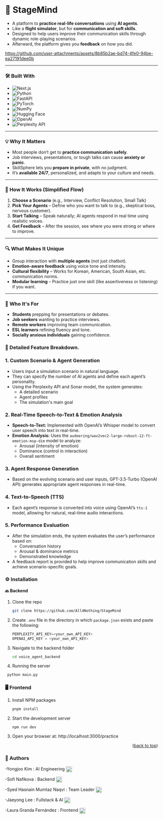 # 🧠 StageMind
- A platform to **practice real-life conversations** using **AI agents**.
- Like a **flight simulator**, but for **communication and soft skills**.
- Designed to help users improve their communication skills through dynamic role-playing scenarios.
- Afterward, the platform gives you **feedback** on how you did.

https://github.com/user-attachments/assets/8b85b2ae-bd74-4fe0-94be-ea27191dee0b

---
### 🛠️ Built With
* ![Next.js](https://img.shields.io/badge/Next.js-000000?style=for-the-badge&logo=next.js&logoColor=white)  
* ![Python](https://img.shields.io/badge/python-3670A0?style=for-the-badge&logo=python&logoColor=ffdd54)  
* ![FastAPI](https://img.shields.io/badge/FastAPI-005571?style=for-the-badge&logo=fastapi&logoColor=white)  
* ![PyTorch](https://img.shields.io/badge/PyTorch-ee4c2c?style=for-the-badge&logo=pytorch&logoColor=white)  
* ![NumPy](https://img.shields.io/badge/Numpy-013243?style=for-the-badge&logo=numpy&logoColor=white)  
* ![Hugging Face](https://img.shields.io/badge/HuggingFace-FFD21F?style=for-the-badge&logo=huggingface&logoColor=black)  
* ![OpenAI](https://img.shields.io/badge/OpenAI-412991?style=for-the-badge&logo=openai&logoColor=white)   
* ![Perplexity API](https://img.shields.io/badge/Perplexity%20API-000000?style=for-the-badge&logo=data:image/svg+xml;base64,PHN2ZyBmaWxsPSIjRkZGIiB2aWV3Qm94PSIwIDAgMTYgMTYiIHdpZHRoPSIxNiIgaGVpZ2h0PSIxNiIgeG1sbnM9Imh0dHA6Ly93d3cudzMu%0D%0Ab3JnLzIwMDAvc3ZnIj48Y2lyY2xlIGN4PSI4IiBjeT0iOCIgcj0iOCI+PC9jaXJjbGU+PC9zdmc+)  
---
### 💡 **Why It Matters**
- Most people don’t get to **practice communication safely**.
- Job interviews, presentations, or tough talks can cause **anxiety or panic**.
- SkillSphere lets you **prepare in private**, with no judgment.
- It’s **available 24/7**, personalized, and adapts to your culture and needs.
---
### 🔧 **How It Works (Simplified Flow)**
1. **Choose a Scenario** (e.g., Interview, Conflict Resolution, Small Talk)
2. **Pick Your Agents** – Define who you want to talk to (e.g., skeptical boss, nervous customer).
3. **Start Talking** – Speak naturally; AI agents respond in real time using realistic voices.
4. **Get Feedback** – After the session, see where you were strong or where to improve.
---
### 🔍 **What Makes It Unique**
- Group interaction with **multiple agents** (not just chatbot).
- **Emotion-aware feedback** using voice tone and intensity.
- **Cultural flexibility** – Works for Korean, American, South Asian, etc. communication norms.
- **Modular learning** – Practice just one skill (like assertiveness or listening) if you want.
---
### 🔄 **Who It's For**
- **Students** prepping for presentations or debates.
- **Job seekers** wanting to practice interviews.
- **Remote workers** improving team communication.
- **ESL learners** refining fluency and tone.
- **Socially anxious individuals** gaining confidence.
### 🔧 Detailed Feature Breakdown.
### 1. Custom Scenario & Agent Generation
- Users input a simulation scenario in natural language.
- They can specify the number of AI agents and define each agent’s personality.
- Using the Perplexity API and Sonar model, the system generates:
  - A detailed scenario
  - Agent profiles
  - The simulation's main goal
### 2. Real-Time Speech-to-Text & Emotion Analysis
- **Speech-to-Text:** Implemented with OpenAI’s Whisper model to convert user speech into text in real-time.
- **Emotion Analysis:** Uses the `audeering/wav2vec2-large-robust-12-ft-emotion-msp-dim` model to analyze:
  - Arousal (intensity of emotion)
  - Dominance (control in interaction)
  - Overall sentiment
### 3. Agent Response Generation
- Based on the evolving scenario and user inputs, GPT-3.5-Turbo (OpenAI API) generates appropriate agent responses in real-time.
### 4. Text-to-Speech (TTS)
- Each agent’s response is converted into voice using OpenAI’s `tts-1` model, allowing for natural, real-time audio interactions.
### 5. Performance Evaluation
- After the simulation ends, the system evaluates the user’s performance based on:
  - Conversation history
  - Arousal & dominance metrics
  - Demonstrated knowledge
- A feedback report is provided to help improve communication skills and achieve scenario-specific goals.

### ⚙️ Installation
#### 🔙 Backend
1. Clone the repo
   ```sh
   git clone https://github.com/All4Nothing/StageMind
   ```
2. Create `.env` file in the directory in which `package.json` exists and paste the following:
   ```js
   PERPLEXITY_API_KEY=<your_own_API_KEY>
   OPENAI_API_KEY = <your_own_API_KEY>
   ```
3. Navigate to the backend folder
   ```sh
   cd voice_agent_backend
   ```
4. Running the server
  ```sh
   python main.py
   ```
### 🖥️ Frontend
1. Install NPM packages
   ```sh
   pnpm install
   ```
2. Start the development server
   ```sh
   npm run dev
   ```
3. Open your browser at:  http://localhost:3000/practice
<p align="right">(<a href="#readme-top">back to top</a>)</p>

### 👥 Authors
<p align="left">
  -Yongjoo Kim : AI Engineering
<a href="https://www.linkedin.com/in/yongjoo-kim/" target="blank"><img align="center" src="https://raw.githubusercontent.com/rahuldkjain/github-profile-readme-generator/master/src/images/icons/Social/linked-in-alt.svg" alt="lauragrandaf" height="20" width="20" /></a>
</p>
<p align="left">
  -Sofi Nafikova : Backend
  <a href="https://www.linkedin.com/in/s0f1/" target="blank"><img align="center" src="https://raw.githubusercontent.com/rahuldkjain/github-profile-readme-generator/master/src/images/icons/Social/linked-in-alt.svg" alt="lauragrandaf" height="20" width="20" /></a>
</p>
<p align="left">
  -Syed Hasnain Mumtaz Naqvi : Team Leader
<a href="https://linkedin.com/in/shmn/" target="blank"><img align="center" src="https://raw.githubusercontent.com/rahuldkjain/github-profile-readme-generator/master/src/images/icons/Social/linked-in-alt.svg" alt="lauragrandaf" height="20" width="20" /></a>
</p>
<p align="left">
  -Jaeyong Lee : Fullstack & AI
<a href="https://www.linkedin.com/in/ljys/" target="blank"><img align="center" src="https://raw.githubusercontent.com/rahuldkjain/github-profile-readme-generator/master/src/images/icons/Social/linked-in-alt.svg" alt="lauragrandaf" height="20" width="20" /></a>
</p>
<p align="left">
  -Laura Granda Fernández : Frontend
  <a href="https://linkedin.com/in/lauragrandaf" target="blank"><img align="center" src="https://raw.githubusercontent.com/rahuldkjain/github-profile-readme-generator/master/src/images/icons/Social/linked-in-alt.svg" alt="lauragrandaf" height="20" width="20" /></a>
</p>
